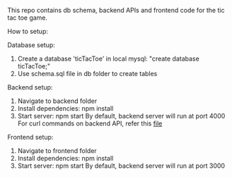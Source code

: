 This repo contains db schema, backend APIs and frontend code for the tic tac toe game.

How to setup:

Database setup:
1. Create a database 'ticTacToe' in local mysql: "create database ticTacToe;"
2. Use schema.sql file in db folder to create tables

Backend setup:
1. Navigate to backend folder
2. Install dependencies: npm install
3. Start server: npm start
By default, backend server will run at port 4000
For curl commands on backend API, refer this [file](./backend/README.md)


Frontend setup:
1. Navigate to frontend folder
2. Install dependencies: npm install
3. Start server: npm start
By default, backend server will run at port 3000
